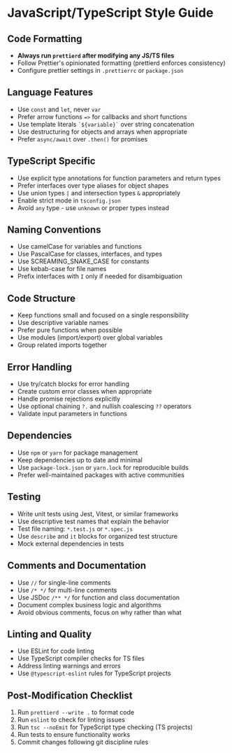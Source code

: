 # JavaScript/TypeScript Style Guide

## Code Formatting
- **Always run `prettierd` after modifying any JS/TS files**
- Follow Prettier's opinionated formatting (prettierd enforces consistency)
- Configure prettier settings in `.prettierrc` or `package.json`

## Language Features
- Use `const` and `let`, never `var`
- Prefer arrow functions `=>` for callbacks and short functions
- Use template literals `` `${variable}` `` over string concatenation
- Use destructuring for objects and arrays when appropriate
- Prefer `async/await` over `.then()` for promises

## TypeScript Specific
- Use explicit type annotations for function parameters and return types
- Prefer interfaces over type aliases for object shapes
- Use union types `|` and intersection types `&` appropriately
- Enable strict mode in `tsconfig.json`
- Avoid `any` type - use `unknown` or proper types instead

## Naming Conventions
- Use camelCase for variables and functions
- Use PascalCase for classes, interfaces, and types
- Use SCREAMING_SNAKE_CASE for constants
- Use kebab-case for file names
- Prefix interfaces with `I` only if needed for disambiguation

## Code Structure
- Keep functions small and focused on a single responsibility
- Use descriptive variable names
- Prefer pure functions when possible
- Use modules (import/export) over global variables
- Group related imports together

## Error Handling
- Use try/catch blocks for error handling
- Create custom error classes when appropriate
- Handle promise rejections explicitly
- Use optional chaining `?.` and nullish coalescing `??` operators
- Validate input parameters in functions

## Dependencies
- Use `npm` or `yarn` for package management
- Keep dependencies up to date and minimal
- Use `package-lock.json` or `yarn.lock` for reproducible builds
- Prefer well-maintained packages with active communities

## Testing
- Write unit tests using Jest, Vitest, or similar frameworks
- Use descriptive test names that explain the behavior
- Test file naming: `*.test.js` or `*.spec.js`
- Use `describe` and `it` blocks for organized test structure
- Mock external dependencies in tests

## Comments and Documentation
- Use `//` for single-line comments
- Use `/* */` for multi-line comments
- Use JSDoc `/** */` for function and class documentation
- Document complex business logic and algorithms
- Avoid obvious comments, focus on why rather than what

## Linting and Quality
- Use ESLint for code linting
- Use TypeScript compiler checks for TS files
- Address linting warnings and errors
- Use `@typescript-eslint` rules for TypeScript projects

## Post-Modification Checklist
1. Run `prettierd --write .` to format code
2. Run `eslint` to check for linting issues
3. Run `tsc --noEmit` for TypeScript type checking (TS projects)
4. Run tests to ensure functionality works
5. Commit changes following git discipline rules
